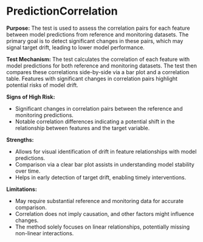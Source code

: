 # PredictionCorrelation

**Purpose:**
The test is used to assess the correlation pairs for each feature between model predictions from reference and
monitoring datasets. The primary goal is to detect significant changes in these pairs, which may signal target
drift, leading to lower model performance.

**Test Mechanism:**
The test calculates the correlation of each feature with model predictions for both reference and monitoring
datasets. The test then compares these correlations side-by-side via a bar plot and a correlation table. Features
with significant changes in correlation pairs highlight potential risks of model drift.

**Signs of High Risk:**
- Significant changes in correlation pairs between the reference and monitoring predictions.
- Notable correlation differences indicating a potential shift in the relationship between features and the target
variable.

**Strengths:**
- Allows for visual identification of drift in feature relationships with model predictions.
- Comparison via a clear bar plot assists in understanding model stability over time.
- Helps in early detection of target drift, enabling timely interventions.

**Limitations:**
- May require substantial reference and monitoring data for accurate comparison.
- Correlation does not imply causation, and other factors might influence changes.
- The method solely focuses on linear relationships, potentially missing non-linear interactions.